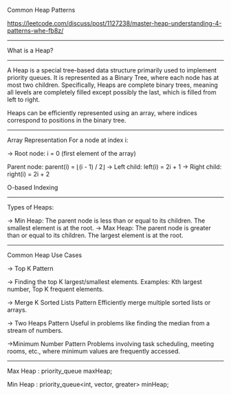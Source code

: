 Common Heap Patterns

https://leetcode.com/discuss/post/1127238/master-heap-understanding-4-patterns-whe-fb8z/


_________________


What is a Heap?
____


A Heap is a special tree-based data structure primarily used to implement priority queues. It is represented as a Binary Tree, where each node has at most two children. Specifically, Heaps are complete binary trees, meaning all levels are completely filled except possibly the last, which is filled from left to right.

Heaps can be efficiently represented using an array, where indices correspond to positions in the binary tree.

_____________________________________________


Array Representation
For a node at index i:

-> Root node: i = 0 (first element of the array)

Parent node: parent(i) = ⌊(i - 1) / 2⌋
-> Left child: left(i) = 2i + 1
-> Right child: right(i) = 2i + 2

O-based Indexing


________________________________________________



Types of Heaps:

-> Min Heap: The parent node is less than or equal to its children. The smallest element is at the root.
-> Max Heap: The parent node is greater than or equal to its children. The largest element is at the root.


__________________________________________


Common Heap Use Cases 


-> Top K Pattern

-> Finding the top K largest/smallest elements.
Examples: Kth largest number, Top K frequent elements.

-> Merge K Sorted Lists Pattern
Efficiently merge multiple sorted lists or arrays.


-> Two Heaps Pattern
Useful in problems like finding the median from a stream of numbers.


->Minimum Number Pattern
Problems involving task scheduling, meeting rooms, etc., where minimum values are frequently accessed.







______________________________________________


Max Heap :  priority_queue<int> maxHeap;



Min Heap : priority_queue<int, vector<int>, greater<int>> minHeap; 






